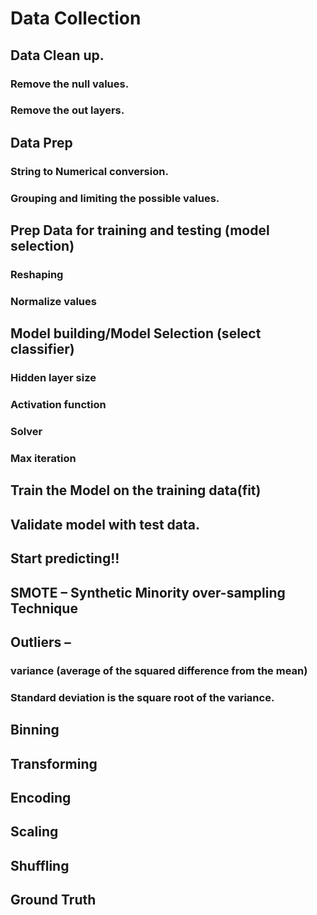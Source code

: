 # Data Collection
## Data Clean up.
###	Remove the null values.
###	Remove the out layers.
##	Data Prep
###	String to Numerical conversion.
###	Grouping and limiting the possible values.
##	Prep Data for training and testing (model selection)
###	Reshaping
###	Normalize values
##	Model building/Model Selection (select classifier)
###	Hidden layer size
###	Activation function
###	Solver
###	Max iteration
##	  Train the Model on the training data(fit)
##	 Validate model with test data.
##	Start predicting!!
##	SMOTE – Synthetic Minority over-sampling Technique
##	Outliers –
###	 variance (average of the squared difference from the mean)
###	Standard deviation is the square root of the variance.
##	Binning
##	Transforming
##	Encoding
##	Scaling
##	Shuffling
##	Ground Truth

